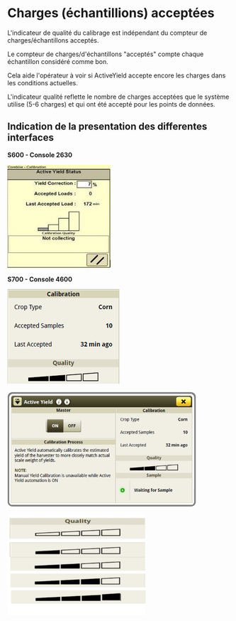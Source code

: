 # Charges (échantillions) acceptées

L'indicateur de qualité du calibrage est indépendant du compteur de charges/échantillons
acceptés.

Le compteur de charges/d'échantillons "acceptés" compte chaque échantillon considéré
comme bon.

Cela aide l'opérateur à voir si ActiveYield accepte encore les charges dans les
conditions actuelles.

L'indicateur qualité reflette le nombre de charges acceptées que le système utilise (5-6
charges) et qui ont été accepté pour les points de données.

## Indication de la presentation des differentes interfaces 

**S600 - Console 2630**

![../images/img18.png](../images/img18.png)

**S700 - Console 4600**

![../images/img19.png](../images/img19.png)

![../images/img20.png](../images/img20.png)

![../images/img22.png](../images/img22.png)



